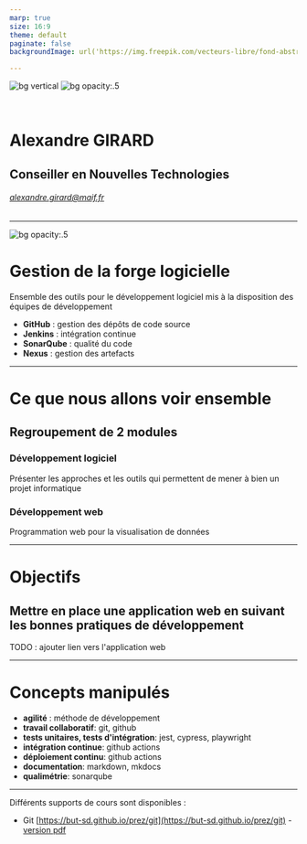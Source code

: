 ```yaml
---
marp: true
size: 16:9
theme: default
paginate: false
backgroundImage: url('https://img.freepik.com/vecteurs-libre/fond-abstrait-blanc_23-2148808256.jpg')

---
```


![bg vertical](https://w.forfun.com/fetch/97/972947fb63ad7c4d69065b23114a6875.jpeg)
![bg opacity:.5](https://d1p2aimeyx6kdr.cloudfront.net/wp-content/uploads/2020/09/16182208/LOGO_MAIF_2020-1068x596.jpg)

&nbsp;
&nbsp;
&nbsp;
&nbsp;
&nbsp;
&nbsp;
#  Alexandre GIRARD
## Conseiller en Nouvelles Technologies
###### alexandre.girard@maif.fr

--- 

![bg opacity:.5 ](https://www.wcie.fr/app/uploads/2019/09/96a5b081024915.5cf243381699c-1.jpg)
# Gestion de la forge logicielle

Ensemble des outils pour le développement logiciel mis à la disposition des équipes de développement

- **GitHub** : gestion des dépôts de code source
- **Jenkins** : intégration continue
- **SonarQube** : qualité du code
- **Nexus** : gestion des artefacts
---

# Ce que nous allons voir ensemble

## Regroupement de 2 modules
### **Développement logiciel**
Présenter les approches et les outils qui permettent de mener à bien un projet informatique

### **Développement web**
Programmation web pour la visualisation de données

---

# Objectifs

## Mettre en place une application web en suivant les bonnes pratiques de développement

TODO : ajouter lien vers l'application web

---

# Concepts manipulés

- __agilité__ : méthode de développement
- __travail collaboratif__: git, github
- __tests unitaires, tests d'intégration__: jest, cypress, playwright
- __intégration continue__: github actions
- __déploiement continu__: github actions
- __documentation__: markdown, mkdocs
- __qualimétrie__: sonarqube

---

Différents supports de cours sont disponibles :


- Git [https://but-sd.github.io/prez/git](https://but-sd.github.io/prez/git) - [version pdf](https://but-sd.github.io/prez/git.pdf)
